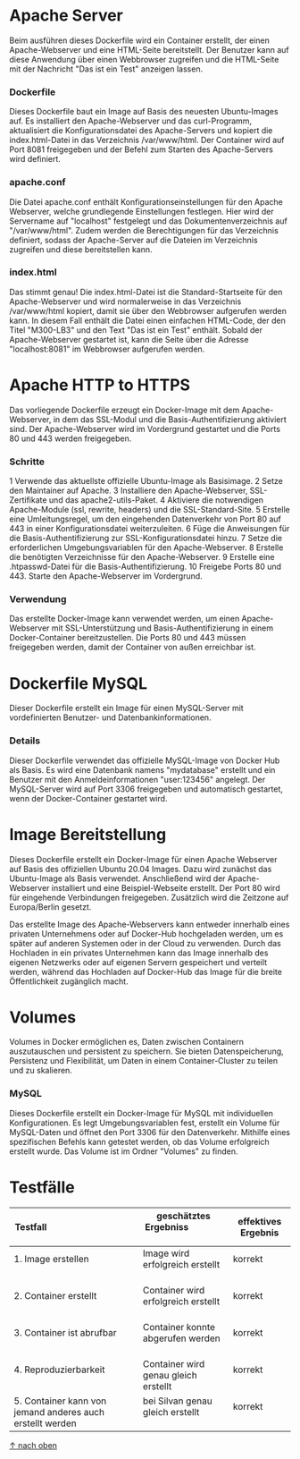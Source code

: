 Apache Server
===

Beim ausführen dieses Dockerfile wird ein Container erstellt, der einen Apache-Webserver und eine HTML-Seite bereitstellt. Der Benutzer kann auf diese Anwendung über einen Webbrowser zugreifen und die HTML-Seite mit der Nachricht "Das ist ein Test" anzeigen lassen.

### **Dockerfile**
Dieses Dockerfile baut ein Image auf Basis des neuesten Ubuntu-Images auf. Es installiert den Apache-Webserver und das curl-Programm, aktualisiert die Konfigurationsdatei des Apache-Servers und kopiert die index.html-Datei in das Verzeichnis /var/www/html. Der Container wird auf Port 8081 freigegeben und der Befehl zum Starten des Apache-Servers wird definiert.

### **apache.conf**

Die Datei apache.conf enthält Konfigurationseinstellungen für den Apache Webserver, welche grundlegende Einstellungen festlegen. Hier wird der Servername auf "localhost" festgelegt und das Dokumentenverzeichnis auf "/var/www/html". Zudem werden die Berechtigungen für das Verzeichnis definiert, sodass der Apache-Server auf die Dateien im Verzeichnis zugreifen und diese bereitstellen kann.

### **index.html**

Das stimmt genau! Die index.html-Datei ist die Standard-Startseite für den Apache-Webserver und wird normalerweise in das Verzeichnis /var/www/html kopiert, damit sie über den Webbrowser aufgerufen werden kann. In diesem Fall enthält die Datei einen einfachen HTML-Code, der den Titel "M300-LB3" und den Text "Das ist ein Test" enthält. Sobald der Apache-Webserver gestartet ist, kann die Seite über die Adresse "localhost:8081" im Webbrowser aufgerufen werden.

Apache HTTP to HTTPS
===

Das vorliegende Dockerfile erzeugt ein Docker-Image mit dem Apache-Webserver, in dem das SSL-Modul und die Basis-Authentifizierung aktiviert sind. Der Apache-Webserver wird im Vordergrund gestartet und die Ports 80 und 443 werden freigegeben.
### **Schritte**

1 Verwende das aktuellste offizielle Ubuntu-Image als Basisimage.
2 Setze den Maintainer auf Apache.
3 Installiere den Apache-Webserver, SSL-Zertifikate und das apache2-utils-Paket.
4 Aktiviere die notwendigen Apache-Module (ssl, rewrite, headers) und die SSL-Standard-Site.
5 Erstelle eine Umleitungsregel, um den eingehenden Datenverkehr von Port 80 auf 443 in einer Konfigurationsdatei weiterzuleiten.
6 Füge die Anweisungen für die Basis-Authentifizierung zur SSL-Konfigurationsdatei hinzu.
7 Setze die erforderlichen Umgebungsvariablen für den Apache-Webserver.
8 Erstelle die benötigten Verzeichnisse für den Apache-Webserver.
9 Erstelle eine .htpasswd-Datei für die Basis-Authentifizierung.
10 Freigebe Ports 80 und 443.
Starte den Apache-Webserver im Vordergrund.

### **Verwendung**
Das erstellte Docker-Image kann verwendet werden, um einen Apache-Webserver mit SSL-Unterstützung und Basis-Authentifizierung in einem Docker-Container bereitzustellen. Die Ports 80 und 443 müssen freigegeben werden, damit der Container von außen erreichbar ist.

Dockerfile MySQL
===

Dieser Dockerfile erstellt ein Image für einen MySQL-Server mit vordefinierten Benutzer- und Datenbankinformationen.

### **Details**
Dieser Dockerfile verwendet das offizielle MySQL-Image von Docker Hub als Basis. Es wird eine Datenbank namens "mydatabase" erstellt und ein Benutzer mit den Anmeldeinformationen "user:123456" angelegt. Der MySQL-Server wird auf Port 3306 freigegeben und automatisch gestartet, wenn der Docker-Container gestartet wird.


Image Bereitstellung
===

Dieses Dockerfile erstellt ein Docker-Image für einen Apache Webserver auf Basis des offiziellen Ubuntu 20.04 Images. Dazu wird zunächst das Ubuntu-Image als Basis verwendet. Anschließend wird der Apache-Webserver installiert und eine Beispiel-Webseite erstellt. Der Port 80 wird für eingehende Verbindungen freigegeben. Zusätzlich wird die Zeitzone auf Europa/Berlin gesetzt.

Das erstellte Image des Apache-Webservers kann entweder innerhalb eines privaten Unternehmens oder auf Docker-Hub hochgeladen werden, um es später auf anderen Systemen oder in der Cloud zu verwenden. Durch das Hochladen in ein privates Unternehmen kann das Image innerhalb des eigenen Netzwerks oder auf eigenen Servern gespeichert und verteilt werden, während das Hochladen auf Docker-Hub das Image für die breite Öffentlichkeit zugänglich macht.

Volumes
===

Volumes in Docker ermöglichen es, Daten zwischen Containern auszutauschen und persistent zu speichern. Sie bieten Datenspeicherung, Persistenz und Flexibilität, um Daten in einem Container-Cluster zu teilen und zu skalieren.

### **MySQL**
Dieses Dockerfile erstellt ein Docker-Image für MySQL mit individuellen Konfigurationen. Es legt Umgebungsvariablen fest, erstellt ein Volume für MySQL-Daten und öffnet den Port 3306 für den Datenverkehr. Mithilfe eines spezifischen Befehls kann getestet werden, ob das Volume erfolgreich erstellt wurde. Das Volume ist im Ordner "Volumes" zu finden.

Testfälle
======
| Testfall                                                  | geschätztes Ergebniss                       | effektives Ergebnis |
| --------------------------------------------------------- | ------------------------------------------- | ------------------- |
| 1. Image erstellen                                        | Image wird erfolgreich erstellt             | korrekt             |
| 2. Container erstellt                                     | Container wird erfolgreich erstellt         | korrekt             |
| 3. Container ist abrufbar                                 | Container konnte abgerufen werden           | korrekt             |
| 4. Reproduzierbarkeit                                     | Container wird genau gleich erstellt        | korrekt             |
| 5. Container kann von jemand anderes auch erstellt werden | bei Silvan genau gleich erstellt            | korrekt             |

[&uarr; nach oben](https://github.com/JenniLino/M300_Lino/tree/main/M300_30-Container)
